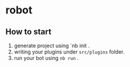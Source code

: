 # robot

## How to start

1. generate project using `nb init .
2. writing your plugins under `src/plugins` folder.
3. run your bot using `nb run` .

